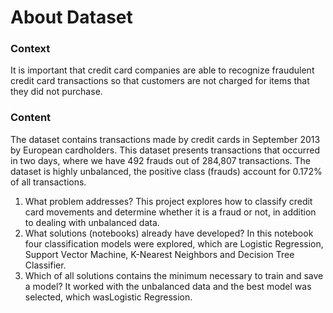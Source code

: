 # About Dataset

### Context
It is important that credit card companies are able to recognize fraudulent credit card transactions so that customers are not charged for items that they did not purchase.

### Content
The dataset contains transactions made by credit cards in September 2013 by European cardholders.
This dataset presents transactions that occurred in two days, where we have 492 frauds out of 284,807 transactions. The dataset is highly unbalanced, the positive class (frauds) account for 0.172% of all transactions.

1. What problem addresses? This project explores how to classify credit card movements and determine whether it is a fraud or not, in addition to dealing with unbalanced data.
2. What solutions (notebooks) already have developed? In this notebook four classification models were explored, which are Logistic Regression, Support Vector Machine, K-Nearest Neighbors and Decision Tree Classifier.
3. Which of all solutions contains the minimum necessary to train and save a model? It worked with the unbalanced data and the best model was selected, which wasLogistic Regression.
